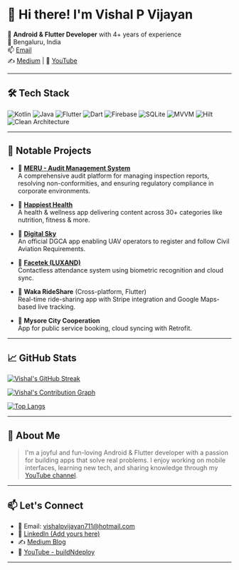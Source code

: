 # 👋 Hi there! I'm Vishal P Vijayan

🎯 **Android & Flutter Developer** with 4+ years of experience  
📍 Bengaluru, India  
📫 [Email](mailto:vishalpvijayan711@hotmail.com)   
✍️ [Medium](https://medium.com/@vishalpvijayan4) | 🎥 [YouTube](https://www.youtube.com/@buildndeploy)

---

## 🛠️ Tech Stack

![Kotlin](https://img.shields.io/badge/Kotlin-7F52FF?style=for-the-badge&logo=kotlin&logoColor=white)
![Java](https://img.shields.io/badge/Java-007396?style=for-the-badge&logo=java&logoColor=white)
![Flutter](https://img.shields.io/badge/Flutter-02569B?style=for-the-badge&logo=flutter&logoColor=white)
![Dart](https://img.shields.io/badge/Dart-0175C2?style=for-the-badge&logo=dart&logoColor=white)
![Firebase](https://img.shields.io/badge/Firebase-FFCA28?style=for-the-badge&logo=firebase&logoColor=black)
![SQLite](https://img.shields.io/badge/SQLite-003B57?style=for-the-badge&logo=sqlite&logoColor=white)
![MVVM](https://img.shields.io/badge/MVVM-Architecture-blue?style=for-the-badge)
![Hilt](https://img.shields.io/badge/Hilt-DI-8B0000?style=for-the-badge&logo=dagger&logoColor=white)
![Clean Architecture](https://img.shields.io/badge/Clean%20Architecture-Principle-blueviolet?style=for-the-badge)


---

## 🚀 Notable Projects

- 🔗 [**MERU - Audit Management System**](https://play.google.com/store/apps/details?id=com.mountmeru.auditmanagementplatform.amp&hl=en_IN)  
  A comprehensive audit platform for managing inspection reports, resolving non-conformities, and ensuring regulatory compliance in corporate environments.

- 🔗 [**Happiest Health**](https://play.google.com/store/search?q=happiest+health&c=apps)  
  A health & wellness app delivering content across 30+ categories like nutrition, fitness & more.

- 🔗 [**Digital Sky**](https://play.google.com/store/apps/details?id=aero.aai.digitalskyplatform)  
  An official DGCA app enabling UAV operators to register and follow Civil Aviation Requirements.

- 🔗 [**Facetek (LUXAND)**](https://play.google.com/store/apps/details?id=com.lng.lngattendancev1)  
  Contactless attendance system using biometric recognition and cloud sync.

- 🚖 **Waka RideShare** (Cross-platform, Flutter)  
  Real-time ride-sharing app with Stripe integration and Google Maps-based live tracking.

- 🏢 **Mysore City Cooperation**  
  App for public service booking, cloud syncing with Retrofit.

---

## 📈 GitHub Stats

[![Vishal's GitHub Streak](https://streak-stats.demolab.com/?user=VishalPVijayan4&theme=tokyonight&hide_border=true)](https://git.io/streak-stats)

[![Vishal's Contribution Graph](https://github-readme-activity-graph.vercel.app/graph?username=VishalPVijayan4&bg_color=1a1b27&color=9f9f9f&line=5be3b5&point=ffffff&area=true&hide_border=true)](https://github.com/Ashutosh00710/github-readme-activity-graph)

[![Top Langs](https://github-readme-stats.vercel.app/api/top-langs/?username=VishalPVijayan4&layout=compact&theme=tokyonight&hide_border=true)](https://github.com/anuraghazra/github-readme-stats)

---

## 🎯 About Me

> I'm a joyful and fun-loving Android & Flutter developer with a passion for building apps that solve real problems. I enjoy working on mobile interfaces, learning new tech, and sharing knowledge through my [YouTube channel](https://www.youtube.com/@buildndeploy).

---

## 📫 Let's Connect

- 📧 Email: [vishalpvijayan711@hotmail.com](mailto:vishalpvijayan711@hotmail.com)
- 💼 [LinkedIn (Add yours here)](https://linkedin.com/in/your-profile)
- ✍️ [Medium Blog](https://medium.com/@vishalpvijayan4)
- 🎥 [YouTube - buildNdeploy](https://www.youtube.com/@buildndeploy)

---
